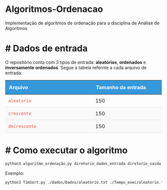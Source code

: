 # Algoritmos-Ordenacao
Implementação de algoritmos de ordenação para a disciplina de Análise de Algoritmos

# # Dados de entrada
O repositório conta com 3 tipos de entrada: <b>aleatórios</b>, <b>ordenados</b> e <b>inversamente ordenados</b>.
Segue a tabela refernte a cada arquivo de entrada:

<table style="width: 100%; border-collapse: collapse; margin: 15px 0;">
  <thead style="background-color: #3498db; color: white;">
    <tr>
      <th style="padding: 12px; text-align: left; width: 20%;">Arquivo</th>
      <th style="padding: 12px; text-align: left; width: 15%;">Tamanho da entrada</th>
    </tr>
  </thead>
  <tbody>
    <tr style="border-bottom: 1px solid #ddd;">
      <td style="padding: 10px; color: #e74c3c;"><code>aleatorio</code></td>
      <td style="padding: 10px;">150</td>
    </tr>
    <tr style="border-bottom: 1px solid #ddd; background-color: #f9f9f9;">
      <td style="padding: 10px; color: #e74c3c;"><code>crescente</code></td>
      <td style="padding: 10px;">150</td>
    </tr>
    <tr style="border-bottom: 1px solid #ddd; background-color: #f9f9f9;">
      <td style="padding: 10px; color: #e74c3c;"><code>decrescente</code></td>
      <td style="padding: 10px;">150</td>
    </tr>
   
  </tbody>
</table>

# # Como executar o algoritmo
```bash
python3 algoritmo_ordenação.py diretorio_dados_entrada diretorio_saida
```
Exemplo:
```bash
python3 TimSort.py ./dados/Dados/aleatorio.txt ./Tempo_exec/aleatorio.txt
```
